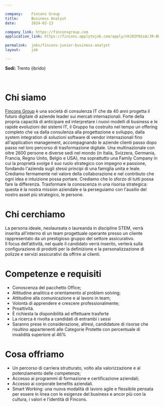 ```yaml
---

company:    Fincons Group
title:      Business Analyst
date:       2024-02-13

company_link: https://finconsgroup.com
application_link: https://fincons.applytojob.com/apply/nhJ8IF01xA/JR-BUSINESS-ANALYST

permalink:  jobs/fincons-junior-business-analyst
layout:     job

---
```


**Sedi:** Trento (ibrido)

<br/>


# Chi siamo

[Fincons Group](https://www.finconsgroup.com) è una società di consulenza IT che da 40 anni progetta il futuro digitale di aziende leader sui mercati internazionali. Forte della propria capacità di anticipare ed interpretare i nuovi modelli di business e le rapide evoluzioni dei sistemi IT, il Gruppo ha costruito nel tempo un offering completo che va dalla consulenza alla progettazione e sviluppo, dalla system integration di soluzioni software di vendor internazionali fino all'application management, accompagnando le aziende clienti passo dopo passo nel loro percorso di trasformazione digitale. Una multinazionale con oltre 2600 persone e diverse sedi nel mondo (in Italia, Svizzera, Germania, Francia, Regno Unito, Belgio e USA), ma soprattutto una Family Company in cui la proprietà svolge il suo ruolo strategico con impegno e passione, fondando l'azienda sugli stessi principi di una famiglia unita e leale.
Crediamo fermamente nel valore della collaborazione e nel contributo che ogni idea e intuizione possa portare. Crediamo che lo sforzo di tutti possa fare la differenza. Trasformare la conoscenza in una risorsa strategica: questa è la nostra mission aziendale e la perseguiamo con l'ausilio del nostro asset più strategico, le persone.

# Chi cerchiamo

La persona ideale, neolaureata o laureanda in discipline STEM, verrà inserita all’interno di un team progettuale operante presso un cliente rappresentato da un prestigioso gruppo del settore assicurativo.<br/>Il focus dell’attività, nel quale il candidato verrà inserito, verterà sulla configurazione di prodotti per la definizione e la personalizzazione di polizze e servizi assicurativi da offrire ai clienti.

# Competenze e requisiti

- Conoscenza del pacchetto Office;
- Attitudine analitica e orientamento al problem solving;
- Attitudine alla comunicazione e al lavoro in team;
- Volontà di apprendere e crescere professionalmente;
- Proattività.
- È richiesta la disponibilità ad effettuare trasferte
- La ricerca è rivolta a candidati di entrambi i sessi
- Saranno prese in considerazione, altresì, candidature di risorse che risultino appartenenti alle Categorie Protette con percentuale di invalidità superiore al 46%

# Cosa offriamo

- Un percorso di carriera strutturato, volto alla valorizzazione e al potenziamento delle competenze;
- Accesso ai programmi di formazione e certificazione aziendali;
- Accesso ai corporate benefits aziendali.
- Smart Working: una nuova modalità di lavoro agile e flessibile pensata per essere in linea con le esigenze del business e ancor più con la cultura, i valori e l’identità di Fincons.
